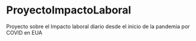 # ProyectoImpactoLaboral
Proyecto sobre el Impacto laboral diario desde el inicio de la pandemia por COVID en EUA 
